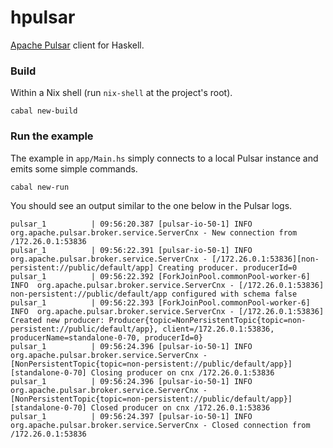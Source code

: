 hpulsar
=======

[Apache Pulsar](https://pulsar.apache.org/) client for Haskell.

### Build

Within a Nix shell (run `nix-shell` at the project's root).

```shell
cabal new-build
```

### Run the example

The example in `app/Main.hs` simply connects to a local Pulsar instance and emits some simple commands.

```shell
cabal new-run
```

You should see an output similar to the one below in the Pulsar logs.

```
pulsar_1          | 09:56:20.387 [pulsar-io-50-1] INFO  org.apache.pulsar.broker.service.ServerCnx - New connection from /172.26.0.1:53836
pulsar_1          | 09:56:22.391 [pulsar-io-50-1] INFO  org.apache.pulsar.broker.service.ServerCnx - [/172.26.0.1:53836][non-persistent://public/default/app] Creating producer. producerId=0
pulsar_1          | 09:56:22.392 [ForkJoinPool.commonPool-worker-6] INFO  org.apache.pulsar.broker.service.ServerCnx - [/172.26.0.1:53836] non-persistent://public/default/app configured with schema false
pulsar_1          | 09:56:22.393 [ForkJoinPool.commonPool-worker-6] INFO  org.apache.pulsar.broker.service.ServerCnx - [/172.26.0.1:53836] Created new producer: Producer{topic=NonPersistentTopic{topic=non-persistent://public/default/app}, client=/172.26.0.1:53836, producerName=standalone-0-70, producerId=0}
pulsar_1          | 09:56:24.396 [pulsar-io-50-1] INFO  org.apache.pulsar.broker.service.ServerCnx - [NonPersistentTopic{topic=non-persistent://public/default/app}][standalone-0-70] Closing producer on cnx /172.26.0.1:53836
pulsar_1          | 09:56:24.396 [pulsar-io-50-1] INFO  org.apache.pulsar.broker.service.ServerCnx - [NonPersistentTopic{topic=non-persistent://public/default/app}][standalone-0-70] Closed producer on cnx /172.26.0.1:53836
pulsar_1          | 09:56:24.397 [pulsar-io-50-1] INFO  org.apache.pulsar.broker.service.ServerCnx - Closed connection from /172.26.0.1:53836
```
